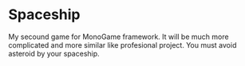 # Spaceship
 My secound game for MonoGame framework. It will be much more complicated and more similar like profesional project. You must avoid asteroid by your spaceship.
